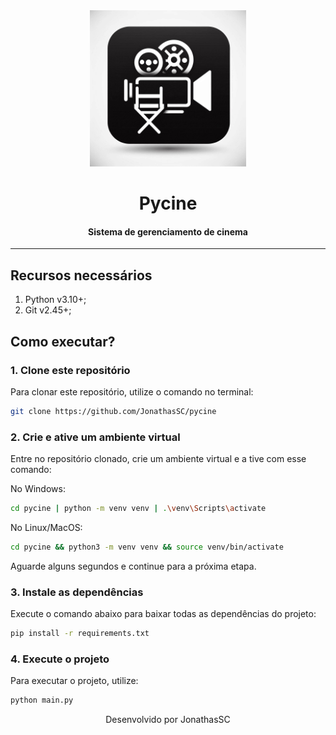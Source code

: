 <div align="center">
  <img src="./public/logo.jpg" alt="Logo Pycine" width="250px">

# Pycine

#### Sistema de gerenciamento de cinema

</div>

---

## Recursos necessários

1. Python v3.10+;
2. Git v2.45+;

## Como executar?

### 1. Clone este repositório

Para clonar este repositório, utilize o comando no terminal:

```bash
git clone https://github.com/JonathasSC/pycine
```

### 2. Crie e ative um ambiente virtual

Entre no repositório clonado, crie um ambiente virtual e a tive com esse comando:

No Windows:

```bash
cd pycine | python -m venv venv | .\venv\Scripts\activate
```

No Linux/MacOS:

```bash
cd pycine && python3 -m venv venv && source venv/bin/activate
```

Aguarde alguns segundos e continue para a próxima etapa.

### 3. Instale as dependências

Execute o comando abaixo para baixar todas as dependências do projeto:

```bash
pip install -r requirements.txt
```

### 4. Execute o projeto

Para executar o projeto, utilize:

```bash
python main.py
```

<div align="center">
Desenvolvido por JonathasSC
</div>
